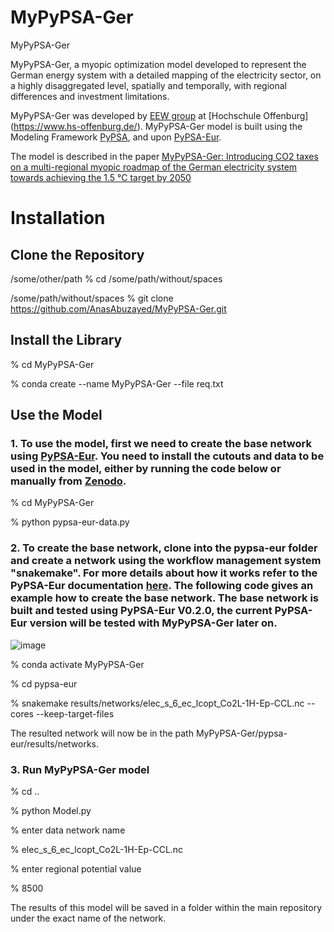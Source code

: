 # MyPyPSA-Ger
MyPyPSA-Ger

MyPyPSA-Ger, a myopic optimization model developed to represent the German energy system with a detailed mapping of the electricity sector, on a highly disaggregated level, spatially and temporally, with regional differences and investment limitations.

MyPyPSA-Ger was developed by [EEW group](https://ines.hs-offenburg.de/forschung/energiesysteme-und-energiewirtschaft) at [Hochschule Offenburg] (https://www.hs-offenburg.de/). MyPyPSA-Ger model is built using the Modeling Framework [PyPSA](https://github.com/PyPSA/pypsa), and upon [PyPSA-Eur](https://github.com/PyPSA/pypsa-eur).

The model is described in the paper [MyPyPSA-Ger: Introducing CO2 taxes on a multi-regional myopic roadmap of the German electricity system towards achieving the 1.5 °C target by 2050](https://www.sciencedirect.com/science/article/pii/S0306261922000587)




# Installation 

## Clone the Repository 

/some/other/path % cd /some/path/without/spaces

/some/path/without/spaces % git clone https://github.com/AnasAbuzayed/MyPyPSA-Ger.git


## Install the Library

% cd MyPyPSA-Ger

% conda create --name MyPyPSA-Ger --file req.txt

## Use the Model
### 1. To use the model, first we need to create the base network using [PyPSA-Eur](https://github.com/PyPSA/pypsa-eur). You need to install the cutouts and data to be used in the model, either by running the code below or manually from [Zenodo](https://zenodo.org/record/6827030#.YtFzv3bP1zo).

% cd MyPyPSA-Ger

% python pypsa-eur-data.py

### 2. To create the base network, clone into the pypsa-eur folder and create a network using the workflow management system "snakemake". For more details about how it works refer to the PyPSA-Eur documentation [here](https://pypsa-eur.readthedocs.io/en/latest/tutorial.html). The following code gives an example how to create the base network. The base network is built and tested using PyPSA-Eur V0.2.0, the current PyPSA-Eur version will be tested with MyPyPSA-Ger later on. 

![image](https://user-images.githubusercontent.com/60949903/178725004-1464261c-2a74-49a5-abeb-fba698463fef.png)

% conda activate MyPyPSA-Ger

% cd pypsa-eur

% snakemake results/networks/elec_s_6_ec_lcopt_Co2L-1H-Ep-CCL.nc --cores --keep-target-files

The resulted network will now be in the path MyPyPSA-Ger/pypsa-eur/results/networks.

### 3. Run MyPyPSA-Ger model

% cd ..

% python Model.py

% enter data network name

% elec_s_6_ec_lcopt_Co2L-1H-Ep-CCL.nc

% enter regional potential value

% 8500

The results of this model will be saved in a folder within the main repository under the exact name of the network.
